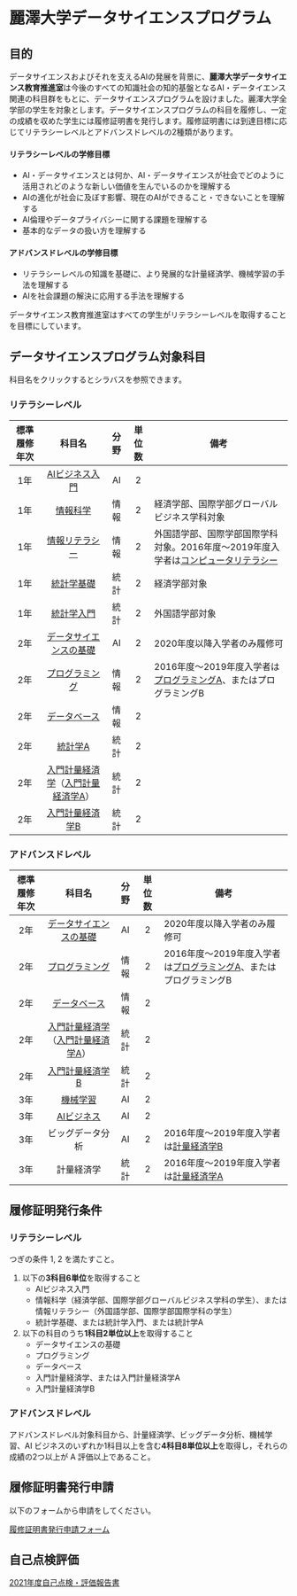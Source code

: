 # 麗澤大学データサイエンスプログラム
## 目的
データサイエンスおよびそれを支えるAIの発展を背景に、**麗澤大学データサイエンス教育推進室**は今後のすべての知識社会の知的基盤となるAI・データイエンス関連の科目群をもとに、データサイエンスプログラムを設けました。麗澤大学全学部の学生を対象とします。データサイエンスプログラムの科目を履修し、一定の成績を収めた学生には履修証明書を発行します。履修証明書には到達目標に応じてリテラシーレベルとアドバンスドレベルの2種類があります。

#### リテラシーレベルの学修目標
- AI・データサイエンスとは何か、AI・データサイエンスが社会でどのように活用されどのような新しい価値を生んでいるのかを理解する
- AIの進化が社会に及ぼす影響、現在のAIができること・できないことを理解する
- AI倫理やデータプライバシーに関する課題を理解する
- 基本的なデータの扱い方を理解する

#### アドバンスドレベルの学修目標
- リテラシーレベルの知識を基礎に、より発展的な計量経済学、機械学習の手法を理解する
- AIを社会課題の解決に応用する手法を理解する

データサイエンス教育推進室はすべての学生がリテラシーレベルを取得することを目標にしています。

## データサイエンスプログラム対象科目
科目名をクリックするとシラバスを参照できます。
### リテラシーレベル

|標準履修年次|科目名|分野|単位数|備考|
|:---:|:---:|:---:|:---:|---|
|1年|[AIビジネス入門](https://cplan.reitaku-u.ac.jp/public/web/Syllabus/WebSyllabusSansho/UI/WSL_SyllabusSansho.aspx?P1=0121003000&P2=2022&P3=20220401)|AI|2||
|1年|[情報科学](https://cplan.reitaku-u.ac.jp/public/web/Syllabus/WebSyllabusSansho/UI/WSL_SyllabusSansho.aspx?P1=00930030K1&P2=2022&P3=20220401)|情報|2|経済学部、国際学部グローバルビジネス学科対象 |
|1年|[情報リテラシー](https://cplan.reitaku-u.ac.jp/public/web/Syllabus/WebSyllabusSansho/UI/WSL_SyllabusSansho.aspx?P1=4540002001&P2=2022&P3=20220401)|情報|2|外国語学部、国際学部国際学科対象。2016年度～2019年度入学者は[コンピュータリテラシー](https://cplan.reitaku-u.ac.jp/public/web/Syllabus/WebSyllabusSansho/UI/WSL_SyllabusSansho.aspx?P1=0058002011&P2=2022&P3=20220401)|
|1年|[統計学基礎](https://cplan.reitaku-u.ac.jp/public/web/Syllabus/WebSyllabusSansho/UI/WSL_SyllabusSansho.aspx?P1=0582002001&P2=2022&P3=20220401)|統計|2|経済学部対象|
|1年|[統計学入門](https://cplan.reitaku-u.ac.jp/public/web/Syllabus/WebSyllabusSansho/UI/WSL_SyllabusSansho.aspx?P1=0122003000&P2=2022&P3=20220401)|統計|2|外国語学部対象|
|2年|[データサイエンスの基礎](https://cplan.reitaku-u.ac.jp/public/web/Syllabus/WebSyllabusSansho/UI/WSL_SyllabusSansho.aspx?P1=4340003001&P2=2022&P3=20220401)|AI|2|2020年度以降入学者のみ履修可|
|2年|[プログラミング](https://cplan.reitaku-u.ac.jp/public/web/Syllabus/WebSyllabusSansho/UI/WSL_SyllabusSansho.aspx?P1=4339002001&P2=2022&P3=20220401)|情報|2|2016年度～2019年度入学者は[プログラミングA](https://cplan.reitaku-u.ac.jp/public/web/Syllabus/WebSyllabusSansho/UI/WSL_SyllabusSansho.aspx?P1=4202012001&P2=2022&P3=20220401)、またはプログラミングB |
|2年|[データベース](https://cplan.reitaku-u.ac.jp/public/web/Syllabus/WebSyllabusSansho/UI/WSL_SyllabusSansho.aspx?P1=4240002000&P2=2022&P3=20220401)|情報|2||
|2年|[統計学A](https://cplan.reitaku-u.ac.jp/public/web/Syllabus/WebSyllabusSansho/UI/WSL_SyllabusSansho.aspx?P1=4032012000&P2=2022&P3=20220401)|統計|2||
|2年|[入門計量経済学](https://cplan.reitaku-u.ac.jp/public/web/Syllabus/WebSyllabusSansho/UI/WSL_SyllabusSansho.aspx?P1=8095002001&P2=2022&P3=20220401)（[入門計量経済学A](https://cplan.reitaku-u.ac.jp/public/web/Syllabus/WebSyllabusSansho/UI/WSL_SyllabusSansho.aspx?P1=4155012001&P2=2022&P3=20220401)）|統計|2||
|2年|[入門計量経済学B](https://cplan.reitaku-u.ac.jp/public/web/Syllabus/WebSyllabusSansho/UI/WSL_SyllabusSansho.aspx?P1=4155023001&P2=2022&P3=20220401)|統計|2||

### アドバンスドレベル

|標準履修年次|科目名|分野|単位数|備考|
|:---:|:---:|:---:|:---:|---|
|2年|[データサイエンスの基礎](https://cplan.reitaku-u.ac.jp/public/web/Syllabus/WebSyllabusSansho/UI/WSL_SyllabusSansho.aspx?P1=4340003001&P2=2022&P3=20220401)|AI|2|2020年度以降入学者のみ履修可|
|2年|[プログラミング](https://cplan.reitaku-u.ac.jp/public/web/Syllabus/WebSyllabusSansho/UI/WSL_SyllabusSansho.aspx?P1=4339002001&P2=2022&P3=20220401)|情報|2|2016年度～2019年度入学者は[プログラミングA](https://cplan.reitaku-u.ac.jp/public/web/Syllabus/WebSyllabusSansho/UI/WSL_SyllabusSansho.aspx?P1=4202012001&P2=2022&P3=20220401)、またはプログラミングB |
|2年|[データベース](https://cplan.reitaku-u.ac.jp/public/web/Syllabus/WebSyllabusSansho/UI/WSL_SyllabusSansho.aspx?P1=4240002000&P2=2022&P3=20220401)|情報|2||
|2年|[入門計量経済学](https://cplan.reitaku-u.ac.jp/public/web/Syllabus/WebSyllabusSansho/UI/WSL_SyllabusSansho.aspx?P1=8095002000&P2=2022&P3=20220401)（[入門計量経済学A](https://cplan.reitaku-u.ac.jp/public/web/Syllabus/WebSyllabusSansho/UI/WSL_SyllabusSansho.aspx?P1=4155012000&P2=2022&P3=20220920)）|統計|2||
|2年|[入門計量経済学B](https://cplan.reitaku-u.ac.jp/public/web/Syllabus/WebSyllabusSansho/UI/WSL_SyllabusSansho.aspx?P1=4155023000&P2=2022&P3=20220401)|統計|2||
|3年|[機械学習](https://cplan.reitaku-u.ac.jp/public/web/Syllabus/WebSyllabusSansho/UI/WSL_SyllabusSansho.aspx?P1=4343003000&P2=2022&P3=20220920)|AI|2||
|3年|[AIビジネス](https://cplan.reitaku-u.ac.jp/public/web/Syllabus/WebSyllabusSansho/UI/WSL_SyllabusSansho.aspx?P1=4237202000&P2=2022&P3=20220401)|AI|2|
|3年|ビッグデータ分析|AI|2|2016年度～2019年度入学者は[計量経済学B](https://cplan.reitaku-u.ac.jp/public/web/Syllabus/WebSyllabusSansho/UI/WSL_SyllabusSansho.aspx?P1=4008023010&P2=2022&P3=20220401)|
|3年|計量経済学|統計|2|2016年度～2019年度入学者は[計量経済学A](https://cplan.reitaku-u.ac.jp/public/web/Syllabus/WebSyllabusSansho/UI/WSL_SyllabusSansho.aspx?P1=4008012000&P2=2022&P3=20220401)|

## 履修証明発行条件
### リテラシーレベル
つぎの条件 1, 2 を満たすこと。
1. 以下の**3科目6単位**を取得すること
    - AIビジネス入門
    - 情報科学（経済学部、国際学部グローバルビジネス学科の学生）、または情報リテラシー（外国語学部、国際学部国際学科の学生）
    - 統計学基礎、または統計学入門、または統計学A
2.  以下の科目のうち**1科目2単位以上**を取得すること
    - データサイエンスの基礎
    - プログラミング
    - データベース
    - 入門計量経済学、または入門計量経済学A
    - 入門計量経済学B

### アドバンスドレベル
アドバンスドレベル対象科目から、計量経済学、ビッグデータ分析、機械学習、AI ビジネスのいずれか1科目以上を含む**4科目8単位以上**を取得し，それらの成績の2つ以上が A 評価以上であること。

## 履修証明書発行申請
以下のフォームから申請をしてください。

[履修証明書発行申請フォーム](https://docs.google.com/forms/d/e/1FAIpQLScqEQlmJ_tSLOUGVXL5RN2RYv1vtoSUQuTWA_m5P6bNwlsOxw/viewform?usp=sf_link)

## 自己点検評価
[2021年度自己点検・評価報告書](./R3DSjikotenken.pdf)
